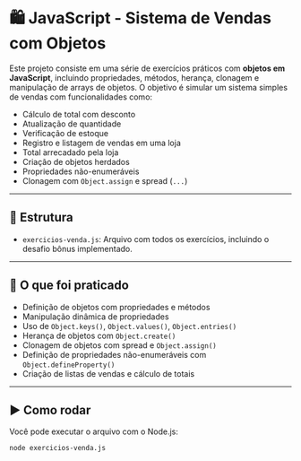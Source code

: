 # 🛍️ JavaScript - Sistema de Vendas com Objetos

Este projeto consiste em uma série de exercícios práticos com **objetos em JavaScript**, incluindo propriedades, métodos, herança, clonagem e manipulação de arrays de objetos. O objetivo é simular um sistema simples de vendas com funcionalidades como:

- Cálculo de total com desconto
- Atualização de quantidade
- Verificação de estoque
- Registro e listagem de vendas em uma loja
- Total arrecadado pela loja
- Criação de objetos herdados
- Propriedades não-enumeráveis
- Clonagem com `Object.assign` e spread (`...`)

---

## 📂 Estrutura

- `exercicios-venda.js`: Arquivo com todos os exercícios, incluindo o desafio bônus implementado.

---

## 🧠 O que foi praticado

- Definição de objetos com propriedades e métodos
- Manipulação dinâmica de propriedades
- Uso de `Object.keys()`, `Object.values()`, `Object.entries()`
- Herança de objetos com `Object.create()`
- Clonagem de objetos com spread e `Object.assign()`
- Definição de propriedades não-enumeráveis com `Object.defineProperty()`
- Criação de listas de vendas e cálculo de totais

---

## ▶️ Como rodar

Você pode executar o arquivo com o Node.js:

```bash
node exercicios-venda.js
